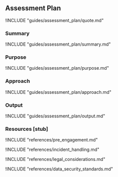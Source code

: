 ## Assessment Plan

!INCLUDE "guides/assessment_plan/quote.md"

### Summary

!INCLUDE "guides/assessment_plan/summary.md"

### Purpose

!INCLUDE "guides/assessment_plan/purpose.md"

### Approach

!INCLUDE "guides/assessment_plan/approach.md"

### Output

!INCLUDE "guides/assessment_plan/output.md"

### Resources [stub]

!INCLUDE "references/pre_engagement.md"

!INCLUDE "references/incident_handling.md"

!INCLUDE "references/legal_considerations.md"

!INCLUDE "references/data_security_standards.md"
